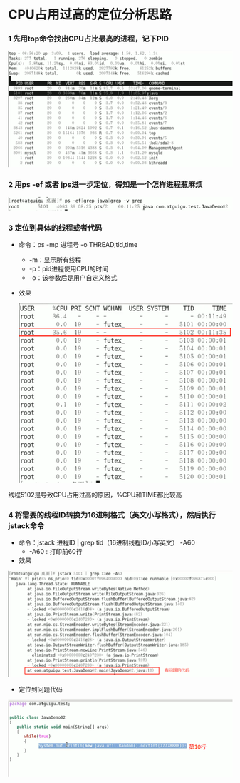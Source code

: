 # CPU占用过高的定位分析思路

### 1 先用top命令找出CPU占比最高的进程，记下PID

![cpu1](assets/cpu1-1559566616378.png)

### 2 用ps -ef 或者 jps进一步定位，得知是一个怎样进程惹麻烦

![cpu2](assets/cpu2.png)

### 3 定位到具体的线程或者代码

- 命令：ps -mp 进程号 -o THREAD,tid,time
  - -m：显示所有线程
  - -p：pid进程使用CPU的时间
  - -o：该参数后是用户自定义格式

- 效果

  ![cpu3](assets/cpu3.png)



线程5102是导致CPU占用过高的原因，%CPU和TIME都比较高

### 4 将需要的线程ID转换为16进制格式（英文小写格式），然后执行jstack命令

- 命令：jstack 进程ID | grep tid（16进制线程ID小写英文） -A60
  - -A60 : 打印前60行
- 效果

![cpu4](assets/cpu4.png)

- 定位到问题代码

![cpu5](assets/cpu5.png)

